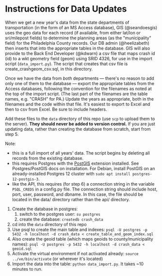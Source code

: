 # Instructions for Data Updates

When we get a new year's data from the state departments of transportation (in the form of an MS Access database), GIS (@seandoesgis) uses the geo data for each record (if available, from either lat/lon or sri/milepost fields) to determine the planning areas (as the "municipality" field) for the Philadelphia County records. Our DB admin (@heelizabeth) then inserts that into the appropriate tables in the database. GIS will also provide to the Back End Developer (@kdwarn) a csv file that maps crash id (id) to a wkt geometry field (geom) using SRID 4326, for use in the import script (`data_import.py`). The script that creates that csv file is create_crashgeom_csv.sql, in this directory.

Once we have the data from *both* departments — there's no reason to add only one of them to the database — export the appropriate tables from the Access databases, following the convention for the filenames as noted at the top of the import script. (The last part of the filenames are the table names, e.g. "CRASH" for PA.) Update the years as appropriate, both in the filenames and the code within that file. It's easiest to export to Excel and then to csv from Excel. Be sure to include headers.

Add these files to the `data` directory of this repo (use `scp` to upload them to the server). **They should never be added to version control.** If you are just updating data, rather than creating the database from scratch, start from step 5.

Note:
  * this is a full import of all years' data. The script begins by deleting all records from the existing database.
  * this requires Postgres with the [PostGIS](https://postgis.net/) extension installed. See Postgres/PostGIS docs on installation. For Debian, install PostGIS on an already-installed Postgres 12 cluster with `sudo apt install postgres-12-postgis-3`.
  * like the API, this requires (for step 6) a connection string in the variable `PSQL_CREDS` in a config.py file. The connection string should include host, port, user, password, and dbname. In this case, the file should be located in the data/ directory rather than the api/ directory.

1. Create the database in postgres:
    1. switch to the postgres user: `su postgres`
    2. create the database: `createdb crash_data`
2. cd into the `data` directory of this repo
3. Use psql to create the main table and indexes: `psql -U postgres -p 5432 -h localhost -d crash_data < create_table_and_geom_index.sql`
4. Also create the geoid table (which maps geoids to county/municipality names): `psql -U postgres -p 5432 -h localhost -d crash_data < geoid.sql`
5. Activate the virtual environment if not activated already: `source ../ve/bin/activate` (or wherever it's located)
6. Import the data into the table: `python data_import.py`. It takes ~10 minutes to run.

